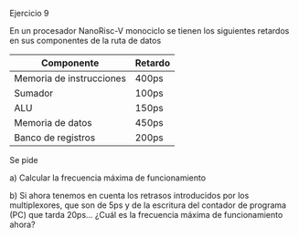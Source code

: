 Ejercicio 9

En un procesador NanoRisc-V monociclo se tienen los siguientes retardos en sus componentes de la ruta de datos

|Componente| 	Retardo|
|--|--|
|Memoria de instrucciones| 	400ps|
|Sumador| 	100ps|
|ALU |	150ps|
|Memoria de datos| 	450ps|
|Banco de registros| 	200ps|

Se pide

a) Calcular la frecuencia máxima de funcionamiento

b) Si ahora tenemos en cuenta los retrasos introducidos por los multiplexores, que son de 5ps y de la escritura del contador de programa (PC) que tarda 20ps... ¿Cuál es la frecuencia máxima de funcionamiento ahora?
